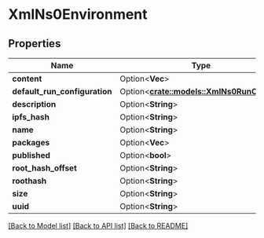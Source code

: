 # XmlNs0Environment

## Properties

Name | Type | Description | Notes
------------ | ------------- | ------------- | -------------
**content** | Option<**Vec<String>**> |  | [optional]
**default_run_configuration** | Option<[**crate::models::XmlNs0RunConfig**](xml_ns0_runConfig.md)> |  | [optional]
**description** | Option<**String**> |  | [optional]
**ipfs_hash** | Option<**String**> |  | [optional]
**name** | Option<**String**> |  | [optional]
**packages** | Option<**Vec<String>**> |  | [optional]
**published** | Option<**bool**> |  | [optional]
**root_hash_offset** | Option<**String**> |  | [optional]
**roothash** | Option<**String**> |  | [optional]
**size** | Option<**String**> |  | [optional]
**uuid** | Option<**String**> |  | [optional]

[[Back to Model list]](../README.md#documentation-for-models) [[Back to API list]](../README.md#documentation-for-api-endpoints) [[Back to README]](../README.md)


